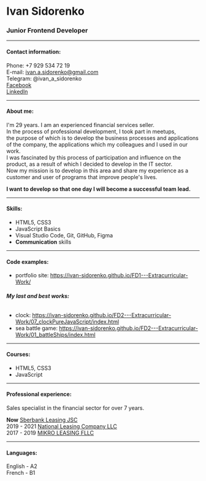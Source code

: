# Ivan Sidorenko
### Junior Frontend Developer

***

#### Contact information:
Phone: +7 929 534 72 19    
E-mail: ivan.a.sidorenko@gmail.com    
Telegram: @ivan_a_sidorenko    
[Facebook](https://www.facebook.com/profile.php?id=100008333227570)    
[LinkedIn](https://www.linkedin.com/in/ivan-sidorenko-a60987202/)

***

#### About me:
I'm 29 years. I am an experienced financial services seller.    
In the process of professional development, I took part in meetups,    
the purpose of which is to develop the business processes and applications    
of the company, the applications which my colleagues and I used in our work.    
I was fascinated by this process of participation and influence on the    
product, as a result of which I decided to develop in the IT sector.    
Now my mission is to develop in this area and share my experience as a    
customer and user of programs that improve people's lives.

**I want to develop so that one day I will become a successful team lead.**

***

#### Skills:
* HTML5, CSS3
* JavaScript Basics
* Visual Studio Code, Git, GitHub, Figma
* **Communication** skills

***

#### Code examples:
* portfolio site: https://ivan-sidorenko.github.io/FD1---Extracurricular-Work/    

###### **My last and best works:**    
* clock: https://ivan-sidorenko.github.io/FD2---Extracurricular-Work/07_clockPureJavaScript/index.html
* sea battle game: https://ivan-sidorenko.github.io/FD2---Extracurricular-Work/01_battleShips/index.html

***

#### Courses:
* HTML5, CSS3
* JavaScript

***

#### Professional experience:
Sales specialist in the financial sector for over 7 years.

**Now** [Sberbank Leasing JSC](https://en.sberleasing.ru/)    
2019 - 2021 [National Leasing Company LLC](https://mkleasing.ru/)    
2017 - 2019 [MIKRO LEASING FLLC](https://mikro-leasing.by/) 

***

#### Languages:
English - A2    
French - B1